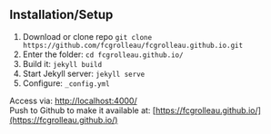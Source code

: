 ## Installation/Setup
1. Download or clone repo `git clone https://github.com/fcgrolleau/fcgrolleau.github.io.git`
2. Enter the folder: `cd fcgrolleau.github.io/`
3. Build it: `jekyll build`
4. Start Jekyll server: `jekyll serve`
5. Configure: `_config.yml`

Access via: [http://localhost:4000/](http://localhost:4000/) <br>
Push to Github to make it available at: [https://fcgrolleau.github.io/](https://fcgrolleau.github.io/)
